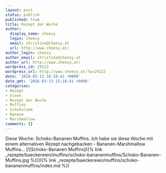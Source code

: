 ```yaml
---
layout: post
status: publish
published: true
title: Rezept der Woche
author:
  display_name: cheesy
  login: cheesy
  email: christine@cheesy.at
  url: http://www.cheesy.at/
author_login: cheesy
author_email: christine@cheesy.at
author_url: http://www.cheesy.at/
wordpress_id: 29122
wordpress_url: http://www.cheesy.at/?p=29122
date: '2016-03-13 16:18:41 +0000'
date_gmt: '2016-03-13 15:18:41 +0000'
categories:
- Rezept
- Essen
- Rezept der Woche
- Muffins
- Schokolade
- Banane
- Marshmallow
comments: []
---
```

Diese Woche: Schoko-Bananen Muffins. Ich habe sie diese Woche mit einem alternativen Rezept nachgebacken - Bananen-Marshmallow Muffins...
[![Schoko-Bananen Muffins]({% link _rezepte/baeckereien/muffins/schoko-bananenmuffins/Schoko-Bananen-Muffins.jpg %})]({% link _rezepte/baeckereien/muffins/schoko-bananenmuffins/index.md %})
